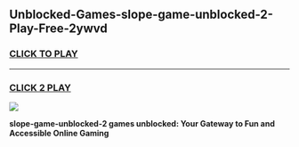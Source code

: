 
## Unblocked-Games-slope-game-unblocked-2-Play-Free-2ywvd
<h3>
<a href="https://premium76.site?title=slope-game-unblocked-2&ref=23A">CLICK TO PLAY</a></h3>
<hr>

<h3>
<a href="https://premium76.site?title=slope-game-unblocked-2&ref=23A">CLICK 2 PLAY</a>
  
</h3>

<a href="https://premium76.site?title=slope-game-unblocked-2&ref=23A"><img src="https://clearcache.store/games.png"></a>


**slope-game-unblocked-2 games unblocked: Your Gateway to Fun and Accessible Online Gaming**
